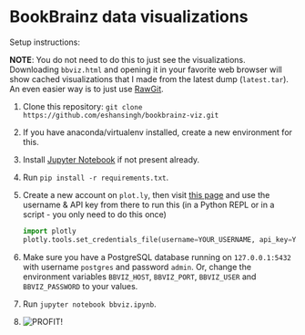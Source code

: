 # BookBrainz data visualizations

Setup instructions:

**NOTE**: You do not need to do this to just see the visualizations. Downloading
`bbviz.html` and opening it in your favorite web browser will show cached
visualizations that I made from the latest dump (`latest.tar`). An even
easier way is to just use [RawGit](https://rawgit.com/eshansingh/bookbrainz-viz/master/bbviz.html).

1. Clone this repository: `git clone https://github.com/eshansingh/bookbrainz-viz.git`
2. If you have anaconda/virtualenv installed, create a new environment for this.
3. Install [Jupyter Notebook](https://jupyter.org/install.html) if not present already.
4. Run `pip install -r requirements.txt`.
5. Create a new account on `plot.ly`, then visit [this page](https://plot.ly/settings/api) and use the
   username & API key from there to run this (in a Python REPL or in a script - you only need to do this once)

   ```python
   import plotly
   plotly.tools.set_credentials_file(username=YOUR_USERNAME, api_key=YOUR_API_KEY)
   ```
6. Make sure you have a PostgreSQL database running on `127.0.0.1:5432` with username `postgres` and password `admin`. Or,
   change the environment variables `BBVIZ_HOST`, `BBVIZ_PORT`, `BBVIZ_USER` and `BBVIZ_PASSWORD` to your values.
7. Run `jupyter notebook bbviz.ipynb`.
8. ![**PROFIT!**](https://proxy.duckduckgo.com/iu/?u=https%3A%2F%2Fmedia.giphy.com%2Fmedia%2Fg8S1ntWFumtmE%2Fgiphy.gif&f=1)
